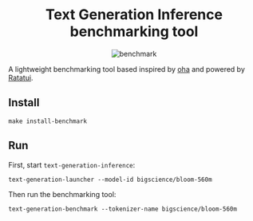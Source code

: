 <div align="center">

# Text Generation Inference benchmarking tool

![benchmark](../assets/benchmark.png)

</div>

A lightweight benchmarking tool based inspired by [oha](https://github.com/hatoo/oha)
and powered by [Ratatui](https://github.com/ratatui/ratatui).

## Install

```shell
make install-benchmark
```

## Run

First, start `text-generation-inference`:

```shell
text-generation-launcher --model-id bigscience/bloom-560m
```

Then run the benchmarking tool:

```shell
text-generation-benchmark --tokenizer-name bigscience/bloom-560m
```
